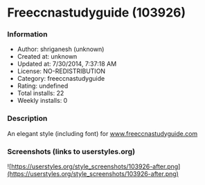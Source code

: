 # Freeccnastudyguide (103926)

### Information
- Author: shriganesh (unknown)
- Created at: unknown
- Updated at: 7/30/2014, 7:37:18 AM
- License: NO-REDISTRIBUTION
- Category: freeccnastudyguide
- Rating: undefined
- Total installs: 22
- Weekly installs: 0


### Description
An elegant style (including font) for www.freeccnastudyguide.com


### Screenshots (links to userstyles.org)
![https://userstyles.org/style_screenshots/103926-after.png](https://userstyles.org/style_screenshots/103926-after.png)


